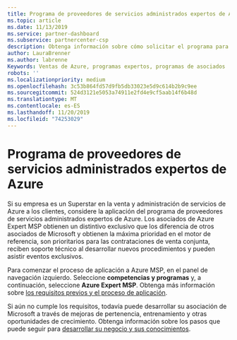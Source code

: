 ```yaml
---
title: Programa de proveedores de servicios administrados expertos de Azure | Centro de Partners
ms.topic: article
ms.date: 11/13/2019
ms.service: partner-dashboard
ms.subservice: partnercenter-csp
description: Obtenga información sobre cómo solicitar el programa para proveedores de servicios administrados de expertos de Azure, MSP de Azure.
author: LauraBrenner
ms.author: labrenne
Keywords: Ventas de Azure, programas expertos, programas de asociados
robots: ''
ms.localizationpriority: medium
ms.openlocfilehash: 3c53b864fd57d9fb5db33023e5d9c614b2b9c9ee
ms.sourcegitcommit: 524d3121e5053a74911e2fd4e9cf5aab14f6b48d
ms.translationtype: MT
ms.contentlocale: es-ES
ms.lasthandoff: 11/20/2019
ms.locfileid: "74253029"
---
```

# <a name="azure-expert-managed-services-provider-program"></a>Programa de proveedores de servicios administrados expertos de Azure


Si su empresa es un Superstar en la venta y administración de servicios de Azure a los clientes, considere la aplicación del programa de proveedores de servicios administrados expertos de Azure. Los asociados de Azure Expert MSP obtienen un distintivo exclusivo que los diferencia de otros asociados de Microsoft y obtienen la máxima prioridad en el motor de referencia, son prioritarios para las contrataciones de venta conjunta, reciben soporte técnico al desarrollar nuevos procedimientos y pueden asistir eventos exclusivos.

Para comenzar el proceso de aplicación a Azure MSP, en el panel de navegación izquierdo. Seleccione **competencias y programas** y, a continuación, seleccione **Azure Expert MSP**. Obtenga más información sobre [los requisitos previos y el proceso de aplicación](https://partner.microsoft.com/membership/azure-expert-msp). 

Si aún no cumple los requisitos, todavía puede desarrollar su asociación de Microsoft a través de mejoras de pertenencia, entrenamiento y otras oportunidades de crecimiento.
Obtenga información sobre los pasos que puede seguir para [desarrollar su negocio y sus conocimientos](https://partner.microsoft.com/membership/azure-expert-msp).

